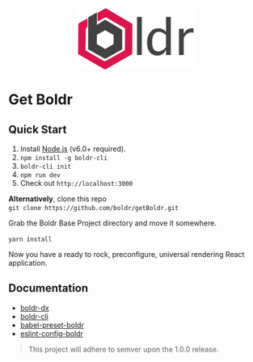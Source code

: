 <p align="center"><img src="/docs/assets/logo-small.png"></p>

# Get Boldr


## Quick Start

1. Install [Node.js](https://nodejs.org/) (v6.0+ required).
2. `npm install -g boldr-cli`
3. `boldr-cli init`
4. `npm run dev`
5. Check out `http://localhost:3000`

**Alternatively**, clone this repo  
`git clone https://github.com/boldr/getBoldr.git`

Grab the Boldr Base Project directory and move it somewhere.

`yarn install`

Now you have a ready to rock, preconfigure, universal rendering React application.

## Documentation

- [boldr-dx](/docs/dx.md)  
- [boldr-cli](/docs/cli.md)  
- [babel-preset-boldr](/docs/babel.md)  
- [eslint-config-boldr](/docs/eslint.md)  


> This project will adhere to semver upon the 1.0.0 release.
